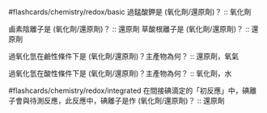 #flashcards/chemistry/redox/basic 
過錳酸鉀是 (氧化劑/還原劑)？ :: 氧化劑
<!--SR:!2024-07-07,2,178-->
鹵素陰離子是 (氧化劑/還原劑)？ :: 還原劑
草酸根離子是 (氧化劑/還原劑)？ :: 還原劑
<!--SR:!2024-07-06,1,138-->
過氧化氫在鹼性條件下是 (氧化劑/還原劑)？主產物為何？ :: 還原劑，氧氣
<!--SR:!2024-07-07,2,178-->
過氧化氫在酸性條件下是 (氧化劑/還原劑)？主產物為何？ :: 氧化劑，水
<!--SR:!2024-07-07,2,230-->

#flashcards/chemistry/redox/integrated
在間接碘滴定的「初反應」中，碘離子會與待測反應，此反應中，碘離子是作 (氧化劑/還原劑)？ :: 還原劑
